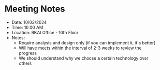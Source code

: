 # Meeting Notes 

- Date:   10/03/2024
- Time: 10:00 AM
- Location: BKAI Office - 10th Floor
- Notes:
  - Require analysis and design only (if you can implement it, it's better)
  - Will have meets within the interval of 2-3 weeks to review the progress
  - We should understand why we choose a certain technology over others
